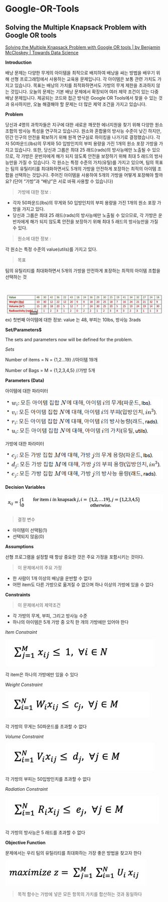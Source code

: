 # Google-OR-Tools 
## Solving the Multiple Knapsack Problem with Google OR tools

[Solving the Multiple Knapsack Problem with Google OR tools | by Benjamin McCloskey | Towards Data Science](https://towardsdatascience.com/solving-the-multiple-knapsack-problem-with-google-or-tools-e961dfc8288e)
<br>

**Introduction**


배낭 문제는 다양한 무게의 아이템을 최적으로 배치하여 배낭을 싸는 방법을 배우기 위해 선형 프로그래밍에서 사용하는 교육용 문제입니다. 각 아이템은 보통 관련 가치도 가지고 있습니다. 목표는 배낭의 가치를 최적화하면서도 가방의 무게 제한을 초과하지 않는 것입니다. 오늘의 문제는 기본 배낭 문제에서 확장되어 여러 제약 조건이 있는 다중 배낭 문제입니다. 제공되는 코드와 접근 방식은 Google OR Tools에서 찾을 수 있는 것과 유사하지만, 오늘 해결해야 할 문제는 더 많은 제약 조건을 가지고 있습니다.

**Problem**


당신과 4명의 과학자들은 지구에 대한 새로운 깨끗한 에너지원을 찾기 위해 다양한 원소 조합의 방사능 특성을 연구하고 있습니다. 원소와 혼합물의 방사능 수준이 낮긴 하지만, 민간 인구의 안전을 확보하기 위해 원격 연구실로 하이킹을 나가기로 결정했습니다. 각자 50파운드(lbs)의 무게와 50 입방인치의 부피 용량을 가진 1개의 원소 포장 가방을 가지고 있습니다. 또한, 당신과 그룹은 최대 25 래드(rads)의 방사능에만 노출될 수 있으므로, 각 가방은 운반자에게 해가 되지 않도록 안전을 보장하기 위해 최대 5 래드의 방사능만을 가질 수 있습니다. 각 원소는 특정 수준의 가치(유틸)를 가지고 있으며, 팀의 목표는 팀의 유틸리티를 최대화하면서도 5개의 가방을 안전하게 포장하는 최적의 아이템 조합을 선택하는 것입니다. 주어진 아이템을 사용하여 5개의 가방을 어떻게 포장해야 할까요? (단어 “가방”과 “배낭”은 서로 바꿔 사용할 수 있습니다)


> 가방에 대한 정보 : 
- 각자 50파운드(lbs)의 무게와 50 입방인치의 부피 용량을 가진 1개의 원소 포장 가방을 가지고 있다.
- 당신과 그룹은 최대 25 래드(rads)의 방사능에만 노출될 수 있으므로, 각 가방은 운반자에게 해가 되지 않도록 안전을 보장하기 위해 최대 5 래드의 방사능만을 가질 수 있다.

> 원소에 대한 정보 : 

각 원소는 특정 수준의 value(utils)를 가지고 있다.

> 목표

팀의 유틸리티를 최대화하면서 5개의 가방을 안전하게 포장하는 최적의 아이템 조합을 선택하는 것 


<br>

![Parameters for each of the items](image-1.png)
ex) 첫번째 아이템에 대한 정보: value 는 48, 부피는 10lbs, 방사능 3rads


**Set/Parameters$**

The sets and parameters now will be defined for the problem.


*Sets*


Number of items = N = {1,2…19}  //아이템 19개


Number of Bags = M = {1,2,3,4,5}  //가방 5개

**Parameters (Data)**

아이템에 대한 파라미터

![item-parameters](image-2.png)

가방에 대한 파라미터

![knapsack-parameters](image-3.png)

**Decision Variables**

![decision-variables](image-4.png)

>결정 변수
* 아이템이 선택됨(1) 
* 선택되지 않음(0)

**Assumptions**

선형 프로그램을 설정할 때 항상 중요한 것은 주요 가정을 포함시키는 것이다.
>이 문제에서의 주요 가정
* 한 사람이 1개 이상의 배낭을 운반할 수 없다
* 어떤 item도 다른 가방으로 옮겨질 수 없으며 하나 이상의 가방에 있을 수 없다

**Constraints**

>이 문제에서의 제약조건

* 각 가방의 무게, 부피, 그리고 방사능 수준
* 하나의 아이템은 5개 가방 중 오직 한 개의 가방에만 있어야 한다

*Item Constraint*

![item-constraint](image-5.png)

각 item은 하나의 가방에만 있을 수 있다

*Weight Constraint*

![weight-constraint](image-6.png)

각 가방의 무게는 50파운드를 초과할 수 없다

*Volume Constraint*

![volume-constraint](image-7.png) 

각 가방의 부피는 50입방인치를 초과할 수 없다

*Radiation Constraint*

![radiation-constraint](image-8.png)
 
각 가방의 방사능은 5 래드를 초과할 수 없다


**Objective Function**

문제에서는 우리 팀의 유틸리티를 최대화하는 가장 좋은 방법을 찾고자 한다

![Alt text](image-9.png) 

>목적 함수는 가방에 넣은 모든 항목의 가치를 합산하는 것과 동일하다